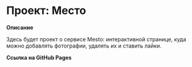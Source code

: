 # Проект: Место

**Описание**

Здесь будет проект о сервисе Mesto: интерактивной странице, куда можно добавлять фотографии, удалять их и ставить лайки.

**Ссылка на GitHub Pages**

